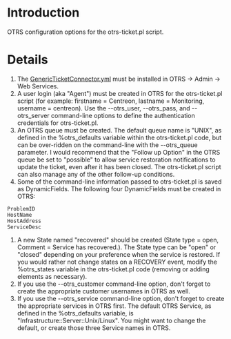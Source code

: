 # Introduction #

OTRS configuration options for the otrs-ticket.pl script.

# Details #

  1. The [GenericTicketConnector.yml](http://source.otrs.org/viewvc.cgi/otrs/development/webservices/GenericTicketConnector.yml?view=co) must be installed in OTRS -> Admin -> Web Services.
  1. A user login (aka "Agent") must be created in OTRS for the otrs-ticket.pl script (for example: firstname = Centreon, lastname = Monitoring, username = centreon). Use the --otrs\_user, --otrs\_pass, and --otrs\_server command-line options to define the authentication credentials for otrs-ticket.pl.
  1. An OTRS queue must be created. The default queue name is "UNIX", as defined in the %otrs\_defaults variable within the otrs-ticket.pl code, but can be over-ridden on the command-line with the --otrs\_queue parameter. I would recommend that the "Follow up Option" in the OTRS queue be set to "possible" to allow service restoration notifications to update the ticket, even after it has been closed. The otrs-ticket.pl script can also manage any of the other follow-up conditions.
  1. Some of the command-line information passed to otrs-ticket.pl is saved as DynamicFields. The following four DynamicFields must be created in OTRS:
```
ProblemID
HostName
HostAddress
ServiceDesc
```
  1. A new State named "recovered" should be created (State type = open, Comment = Service has recovered.). The State type can be "open" or "closed" depending on your preference when the service is restored. If you would rather not change states on a RECOVERY event, modify the %otrs\_states variable in the otrs-ticket.pl code (removing or adding elements as necessary).
  1. If you use the --otrs\_customer command-line option, don't forget to create the appropriate customer usernames in OTRS as well.
  1. If you use the --otrs\_service command-line option, don't forget to create the appropriate services in OTRS first. The default OTRS Service, as defined in the %otrs\_defaults variable, is "Infrastructure::Server::Unix/Linux". You might want to change the default, or create those three Service names in OTRS.

